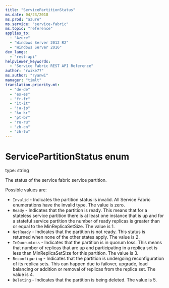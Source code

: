 ```yaml
---
title: "ServicePartitionStatus"
ms.date: 04/23/2018
ms.prod: "azure"
ms.service: "service-fabric"
ms.topic: "reference"
applies_to: 
  - "Azure"
  - "Windows Server 2012 R2"
  - "Windows Server 2016"
dev_langs: 
  - "rest-api"
helpviewer_keywords: 
  - "Service Fabric REST API Reference"
author: "rwike77"
ms.author: "ryanwi"
manager: "timlt"
translation.priority.mt: 
  - "de-de"
  - "es-es"
  - "fr-fr"
  - "it-it"
  - "ja-jp"
  - "ko-kr"
  - "pt-br"
  - "ru-ru"
  - "zh-cn"
  - "zh-tw"
---
```

# ServicePartitionStatus enum

type: string

The status of the service fabric service partition.

Possible values are: 

  - `Invalid` - Indicates the partition status is invalid. All Service Fabric enumerations have the invalid type. The value is zero.
  - `Ready` - Indicates that the partition is ready. This means that for a stateless service partition there is at least one instance that is up and for a stateful service partition the number of ready replicas is greater than or equal to the MinReplicaSetSize. The value is 1.
  - `NotReady` - Indicates that the partition is not ready. This status is returned when none of the other states apply. The value is 2.
  - `InQuorumLoss` - Indicates that the partition is in quorum loss. This means that number of replicas that are up and participating in a replica set is less than MinReplicaSetSize for this partition. The value is 3.
  - `Reconfiguring` - Indicates that the partition is undergoing reconfiguration of its replica sets. This can happen due to failover, upgrade, load balancing or addition or removal of replicas from the replica set. The value is 4.
  - `Deleting` - Indicates that the partition is being deleted. The value is 5.

